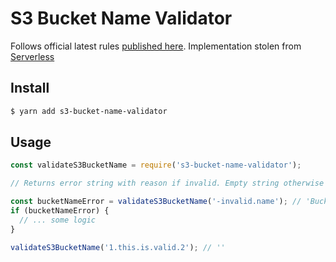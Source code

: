 # S3 Bucket Name Validator

Follows official latest rules [published here](http://docs.aws.amazon.com/AmazonS3/latest/dev/BucketRestrictions.html). Implementation stolen from [Serverless](https://github.com/serverless/serverless)

## Install

```sh
$ yarn add s3-bucket-name-validator
```

## Usage

```js
const validateS3BucketName = require('s3-bucket-name-validator');

// Returns error string with reason if invalid. Empty string otherwise

const bucketNameError = validateS3BucketName('-invalid.name'); // 'Bucket name must start with a letter or number. -invalid.name'
if (bucketNameError) {
  // ... some logic
}

validateS3BucketName('1.this.is.valid.2'); // ''
```
